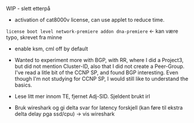 WIP - slett etterpå

- activation of cat8000v license, can use applet to reduce time.

`license boot level network-premiere addon dna-premiere` <- kan være typo, skrevet fra minne

- enable ksm, cml off by default

- Wanted to experiment more with BGP, with RR, where I did a Project3, but did not mention Cluster-ID, also that I did not create a Peer-Group. I've read a litle bit of the CCNP SP, and found BGP interesting. Even though I'm not studying for CCNP SP, I would still like to understand the basics.

- Lese litt mer innom TE, fjernet Adj-SID. Sjeldent brukt irl

- Bruk wireshark og gi delta svar for latency forskjell (kan føre til ekstra delta delay pga ssd/cpu) -> vis wireshark